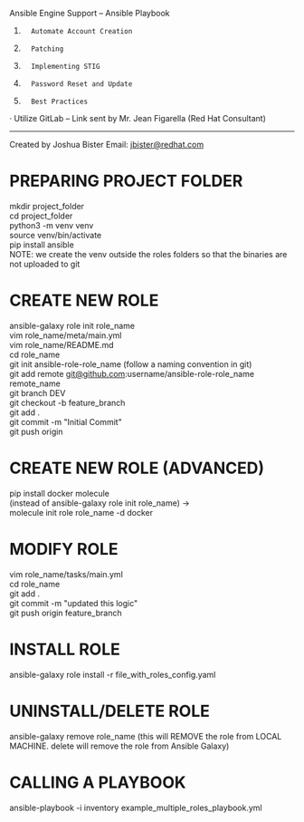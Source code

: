 Ansible Engine Support – Ansible Playbook

1.       Automate Account Creation

2.       Patching

3.       Implementing STIG

4.       Password Reset and Update

5.       Best Practices

·         Utilize GitLab – Link sent by Mr. Jean Figarella (Red Hat Consultant)

--------------------------------------------------------------------------------------

Created by Joshua Bister
Email: jbister@redhat.com

PREPARING PROJECT FOLDER
========================

mkdir project_folder  
cd project_folder  
python3 -m venv venv  
source venv/bin/activate  
pip install ansible  
NOTE: we create the venv outside the roles folders so that the binaries are not uploaded to git

CREATE NEW ROLE
===============

ansible-galaxy role init role_name  
vim role_name/meta/main.yml  
vim role_name/README.md  
cd role_name  
git init ansible-role-role_name (follow a naming convention in git)  
git add remote git@github.com:username/ansible-role-role_name remote_name  
git branch DEV  
git checkout -b feature_branch  
git add .  
git commit -m "Initial Commit"  
git push origin  

CREATE NEW ROLE (ADVANCED)
=========================

pip install docker molecule  
(instead of ansible-galaxy role init role_name) ->  
molecule init role role_name -d docker  

MODIFY ROLE
===========

vim role_name/tasks/main.yml  
cd role_name  
git add .  
git commit -m "updated this logic"  
git push origin feature_branch  

INSTALL ROLE
===========
ansible-galaxy role install -r file_with_roles_config.yaml

UNINSTALL/DELETE ROLE
=====================
ansible-galaxy remove role_name (this will REMOVE the role from LOCAL MACHINE. delete will remove the role from Ansible Galaxy)

CALLING A PLAYBOOK
==================
ansible-playbook -i inventory example_multiple_roles_playbook.yml
